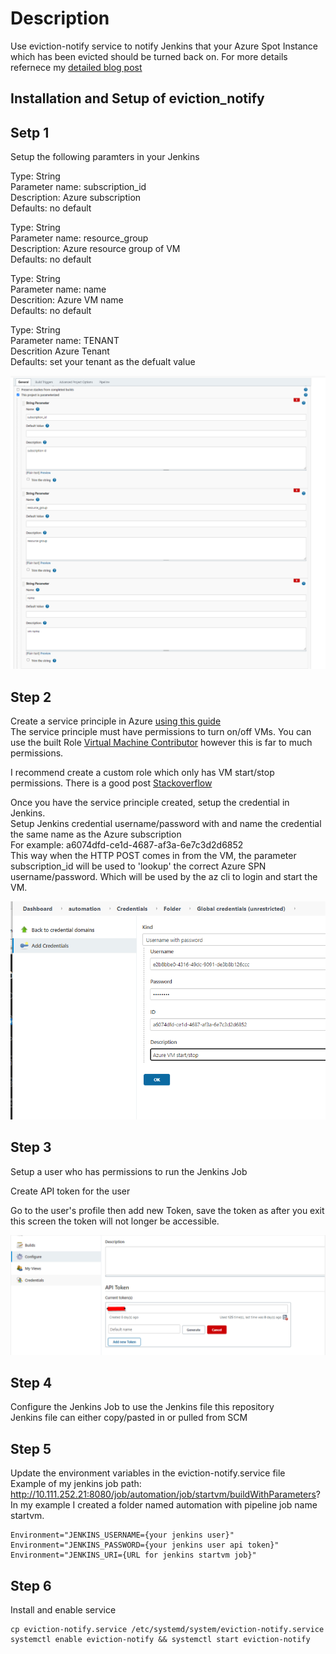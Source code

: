 # Description

Use eviction-notify service to notify Jenkins that your Azure Spot Instance which has been evicted should be turned back on.
For more details refernece my [detailed blog post](https://runops.wordpress.com/?p=1398)  

## Installation and Setup of eviction_notify

## Setp 1

Setup the following paramters in your Jenkins

Type: String  
Parameter name: subscription_id  
Description: Azure subscription  
Defaults: no default  

Type: String  
Parameter name: resource_group  
Description: Azure resource group of VM  
Defaults: no default  

Type: String  
Parameter name: name  
Descrition: Azure VM name  
Defaults: no default  

Type: String  
Parameter name: TENANT  
Descrition Azure Tenant  
Defaults: set your tenant as the defualt value  

![Jenkins Parameters](images/jenkins.png)

## Step 2

Create a service principle in Azure [using this guide](https://docs.microsoft.com/en-us/azure/active-directory/develop/howto-create-service-principal-portal)  
The service principle must have permissions to turn on/off VMs. You can use the built Role [Virtual Machine Contributor](https://docs.microsoft.com/en-us/azure/role-based-access-control/built-in-roles#virtual-machine-contributor) however this is far to much permissions.  

I recommend create a custom role which only has VM start/stop permissions. There is a good post [Stackoverflow](https://stackoverflow.com/questions/23668154/allow-users-to-start-stop-particular-azure-vms/49925159)  

Once you have the service principle created, setup the credential in Jenkins.  
Setup Jenkins credential username/password with and name the credential the same name as the Azure subscription  
For example: a6074dfd-ce1d-4687-af3a-6e7c3d2d6852  
This way when the HTTP POST comes in from the VM, the parameter subscription_id will be used to 'lookup' the correct Azure SPN username/password. Which will be used by the az cli to login and start the VM.

![Jenkins Parameters](images/jenkins-cred.png)

## Step 3

Setup a user who has permissions to run the Jenkins Job  

Create API token for the user  

Go to the user's profile then add new Token, save the token as after you exit this screen the token will not longer be accessible.  

![Jenkins Parameters](images/jenkins-token.png)

## Step 4

Configure the Jenkins Job to use the Jenkins file this repository  
Jenkins file can either copy/pasted in or pulled from SCM  

## Step 5

Update the environment variables in the eviction-notify.service file  
Example of my jenkins job path: http://10.111.252.21:8080/job/automation/job/startvm/buildWithParameters?  
In my example I created a folder named automation with pipeline job name startvm. 

    Environment="JENKINS_USERNAME={your jenkins user}"
    Environment="JENKINS_PASSWORD={your jenkins user api token}"
    Environment="JENKINS_URI={URL for jenkins startvm job}"

## Step 6
Install and enable service  

    cp eviction-notify.service /etc/systemd/system/eviction-notify.service
    systemctl enable eviction-notify && systemctl start eviction-notify
